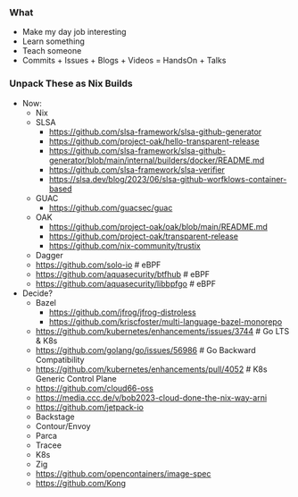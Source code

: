 ### What
- Make my day job interesting
- Learn something
- Teach someone
- Commits + Issues + Blogs + Videos = HandsOn + Talks

### Unpack These as Nix Builds
- Now:
  - Nix
  - SLSA
    - https://github.com/slsa-framework/slsa-github-generator
    - https://github.com/project-oak/hello-transparent-release
    - https://github.com/slsa-framework/slsa-github-generator/blob/main/internal/builders/docker/README.md
    - https://github.com/slsa-framework/slsa-verifier
    - https://slsa.dev/blog/2023/06/slsa-github-worfklows-container-based
  - GUAC
    - https://github.com/guacsec/guac
  - OAK
    - https://github.com/project-oak/oak/blob/main/README.md
    - https://github.com/project-oak/transparent-release
    - https://github.com/nix-community/trustix
  - Dagger
  - https://github.com/solo-io # eBPF
  - https://github.com/aquasecurity/btfhub # eBPF
  - https://github.com/aquasecurity/libbpfgo # eBPF
- Decide?
  - Bazel
    - https://github.com/jfrog/jfrog-distroless
    - https://github.com/kriscfoster/multi-language-bazel-monorepo
  - https://github.com/kubernetes/enhancements/issues/3744 # Go LTS & K8s
  - https://github.com/golang/go/issues/56986 # Go Backward Compatibility
  - https://github.com/kubernetes/enhancements/pull/4052 # K8s Generic Control Plane
  - https://github.com/cloud66-oss
  - https://media.ccc.de/v/bob2023-cloud-done-the-nix-way-arni
  - https://github.com/jetpack-io
  - Backstage
  - Contour/Envoy
  - Parca
  - Tracee
  - K8s
  - Zig
  - https://github.com/opencontainers/image-spec
  - https://github.com/Kong
